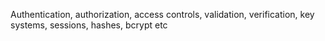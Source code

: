 Authentication, authorization, access controls, validation, verification, key systems, sessions, hashes, bcrypt etc
